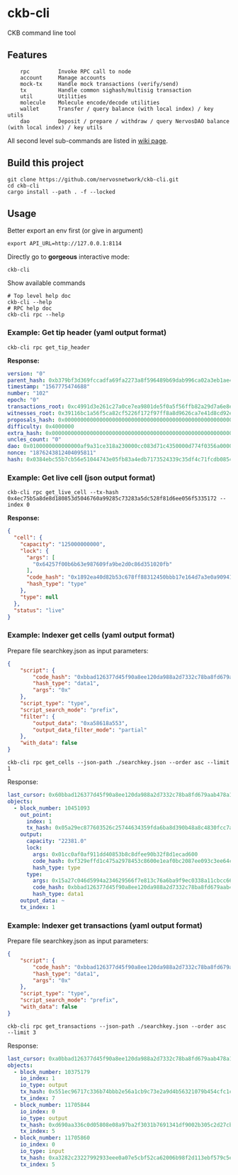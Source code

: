 # ckb-cli
CKB command line tool

## Features
```
    rpc         Invoke RPC call to node
    account     Manage accounts
    mock-tx     Handle mock transactions (verify/send)
    tx          Handle common sighash/multisig transaction
    util        Utilities
    molecule    Molecule encode/decode utilities
    wallet      Transfer / query balance (with local index) / key utils
    dao         Deposit / prepare / withdraw / query NervosDAO balance (with local index) / key utils
```

All second level sub-commands are listed in [wiki page](https://github.com/nervosnetwork/ckb-cli/wiki/Sub-Commands).

## Build this project
```
git clone https://github.com/nervosnetwork/ckb-cli.git
cd ckb-cli
cargo install --path . -f --locked
```

## Usage

Better export an env first (or give in argument)

```
export API_URL=http://127.0.0.1:8114
```

Directly go to **gorgeous** interactive mode:

```
ckb-cli
```

Show available commands
``` shell
# Top level help doc
ckb-cli --help
# RPC help doc
ckb-cli rpc --help
```

### Example: Get tip header (yaml output format)

```
ckb-cli rpc get_tip_header
```

**Response:**
``` yaml
version: "0"
parent_hash: 0xb379bf3d369fccadfa69fa2273a8f596489b69dab996ca02a3eb1ae4cf765ca3
timestamp: "1567775474688"
number: "102"
epoch: "0"
transactions_root: 0xc4991d3e261c27a0ce7ea9801de5f0a5f56ffb82a29d7a6e8e7cf44dbb2db114
witnesses_root: 0x39116bc1a56f5ca82cf5226f172f97ff8a8d9626ca7e41d8cd92e76666e069f8
proposals_hash: 0x0000000000000000000000000000000000000000000000000000000000000000
difficulty: 0x4000000
extra_hash: 0x0000000000000000000000000000000000000000000000000000000000000000
uncles_count: "0"
dao: 0x0100000000000000af9a31ce318a230000cc083d71c4350000d774f0356a0000
nonce: "1876243812404095811"
hash: 0x0384ebc55b7cb56e51044743e05fb83a4edb7173524339c35df4c71fcdb0854d
```

### Example: Get live cell (json output format)
```
ckb-cli rpc get_live_cell --tx-hash 0x4ec75b5a8de8d180853d5046760a99285c73283a5dc528f81d6ee056f5335172 --index 0
```

**Response:**
``` json
{
  "cell": {
    "capacity": "125000000000",
    "lock": {
      "args": [
        "0x64257f00b6b63e987609fa9be2d0c86d351020fb"
      ],
      "code_hash": "0x1892ea40d82b53c678ff88312450bbb17e164d7a3e0a90941aa58839f56f8df2",
      "hash_type": "type"
    },
    "type": null
  },
  "status": "live"
}
```

### Example: Indexer get cells (yaml output format)

Prepare file searchkey.json as input parameters:

```json
{
    "script": {
        "code_hash": "0xbbad126377d45f90a8ee120da988a2d7332c78ba8fd679aab478a19d6c133494",
        "hash_type": "data1",
        "args": "0x"
    },
    "script_type": "type",
    "script_search_mode": "prefix",
    "filter": {
        "output_data": "0xa58618a553",
        "output_data_filter_mode": "partial"
    },
    "with_data": false
}
```

```
ckb-cli rpc get_cells --json-path ./searchkey.json --order asc --limit 1
```
Response:

```yaml
last_cursor: 0x60bbad126377d45f90a8ee120da988a2d7332c78ba8fd679aab478a19d6c1334940215a27c046d5994a234629566f7e813c76a6ba9f9ec0338a11cbcc6629695ef7500000000009f78950000000100000001
objects:
  - block_number: 10451093
    out_point:
      index: 1
      tx_hash: 0x05a29ec877603526c25744634359fda6ba8d390b48a8c4830fcc7a196fccb9c3
    output:
      capacity: "22381.0"
      lock:
        args: 0x01cc0af0af911dd40853b8c8dfee90b32f8d1ecad600
        code_hash: 0xf329effd1c475a2978453c8600e1eaf0bc2087ee093c3ee64cc96ec6847752cb
        hash_type: type
      type:
        args: 0x15a27c046d5994a234629566f7e813c76a6ba9f9ec0338a11cbcc6629695ef75
        code_hash: 0xbbad126377d45f90a8ee120da988a2d7332c78ba8fd679aab478a19d6c133494
        hash_type: data1
    output_data: ~
    tx_index: 1
```

### Example: Indexer get transactions (yaml output format)

Prepare file searchkey.json as input parameters:

```json
{
    "script": {
        "code_hash": "0xbbad126377d45f90a8ee120da988a2d7332c78ba8fd679aab478a19d6c133494",
        "hash_type": "data1",
        "args": "0x"
    },
    "script_type": "type",
    "script_search_mode": "prefix",
    "with_data": false
}
```

```
ckb-cli rpc get_transactions --json-path ./searchkey.json --order asc --limit 3
```
Response:

```yaml
last_cursor: 0xa0bbad126377d45f90a8ee120da988a2d7332c78ba8fd679aab478a19d6c13349402013368282f4cde04254a3a6a2027b33f7c974046a4d5cbd96bc47d7f058c18090000000000b29e04000000050000000000
objects:
  - block_number: 10375179
    io_index: 1
    io_type: output
    tx_hash: 0x551ec96717c336b74bbb2e56a1cb9c73e2a9d4b56321079b454cfc1c0e6036ac
    tx_index: 7
  - block_number: 11705844
    io_index: 0
    io_type: output
    tx_hash: 0xd690aa336c0d05808e08a97ba2f3031b7691341df9002b305c2d27cb116e2705
    tx_index: 5
  - block_number: 11705860
    io_index: 0
    io_type: input
    tx_hash: 0xa3282c23227992933eee0a07e5cbf52ca62006b98f2d113ebf579c5e59cf5a62
    tx_index: 5
  ```